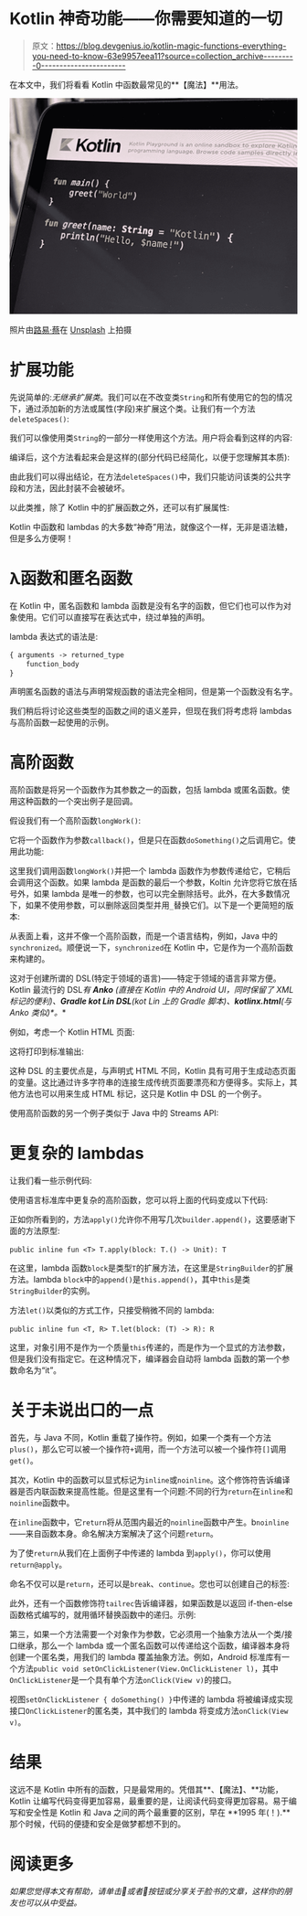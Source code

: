 # Kotlin 神奇功能——你需要知道的一切

> 原文：<https://blog.devgenius.io/kotlin-magic-functions-everything-you-need-to-know-63e9957eea11?source=collection_archive---------0----------------------->

在本文中，我们将看看 Kotlin 中函数最常见的**【魔法】**用法。

![](img/5c39093b4b9f8f056af8577f65869588.png)

照片由[路易·蔡](https://unsplash.com/@louis993546?utm_source=medium&utm_medium=referral)在 [Unsplash](https://unsplash.com?utm_source=medium&utm_medium=referral) 上拍摄

# 扩展功能

先说简单的:*无继承扩展类*。我们可以在不改变类`String`和所有使用它的包的情况下，通过添加新的方法或属性(字段)来扩展这个类。让我们有一个方法`deleteSpaces()`:

我们可以像使用类`String`的一部分一样使用这个方法。用户将会看到这样的内容:

编译后，这个方法看起来会是这样的(部分代码已经简化，以便于您理解其本质):

由此我们可以得出结论，在方法`deleteSpaces()`中，我们只能访问该类的公共字段和方法，因此封装不会被破坏。

以此类推，除了 Kotlin 中的扩展函数之外，还可以有扩展属性:

Kotlin 中函数和 lambdas 的大多数“神奇”用法，就像这个一样，无非是语法糖，但是多么方便啊！

# λ函数和匿名函数

在 Kotlin 中，匿名函数和 lambda 函数是没有名字的函数，但它们也可以作为对象使用。它们可以直接写在表达式中，绕过单独的声明。

lambda 表达式的语法是:

```
{ arguments -> returned_type
    function_body
}
```

声明匿名函数的语法与声明常规函数的语法完全相同，但是第一个函数没有名字。

我们稍后将讨论这些类型的函数之间的语义差异，但现在我们将考虑将 lambdas 与高阶函数一起使用的示例。

# 高阶函数

高阶函数是将另一个函数作为其参数之一的函数，包括 lambda 或匿名函数。使用这种函数的一个突出例子是回调。

假设我们有一个高阶函数`longWork()`:

它将一个函数作为参数`callback()`，但是只在函数`doSomething()`之后调用它。使用此功能:

这里我们调用函数`longWork()`并把一个 lambda 函数作为参数传递给它，它稍后会调用这个函数。如果 lambda 是函数的最后一个参数，Koltin 允许您将它放在括号外，如果 lambda 是唯一的参数，也可以完全删除括号。此外，在大多数情况下，如果不使用参数，可以删除返回类型并用`_`替换它们。以下是一个更简短的版本:

从表面上看，这并不像一个高阶函数，而是一个语言结构，例如，Java 中的`synchronized`。顺便说一下，`synchronized`在 Kotlin 中，它是作为一个高阶函数来构建的。

这对于创建所谓的 DSL(特定于领域的语言)——特定于领域的语言非常方便。Kotlin 最流行的 DSL**有 **Anko** *(直接在 Kotlin 中的 Android UI，同时保留了 XML 标记的便利)*、**Gradle kot Lin DSL***(kot Lin 上的 Gradle 脚本)*、**kotlinx.html***(与 Anko 类似)*。**

例如，考虑一个 Kotlin HTML 页面:

这将打印到标准输出:

这种 DSL 的主要优点是，与声明式 HTML 不同，Kotlin 具有可用于生成动态页面的变量。这比通过许多字符串的连接生成传统页面要漂亮和方便得多。实际上，其他方法也可以用来生成 HTML 标记，这只是 Kotlin 中 DSL 的一个例子。

使用高阶函数的另一个例子类似于 Java 中的 Streams API:

# 更复杂的 lambdas

让我们看一些示例代码:

使用语言标准库中更复杂的高阶函数，您可以将上面的代码变成以下代码:

正如你所看到的，方法`apply()`允许你不用写几次`builder.append()`，这要感谢下面的方法原型:

`public inline fun <T> T.apply(block: T.() -> Unit): T`

在这里，lambda 函数`block`是类型`T`的扩展方法，在这里是`StringBuilder`的扩展方法。lambda `block`中的`append()`是`this.append()`，其中`this`是类`StringBuilder`的实例。

方法`let()`以类似的方式工作，只接受稍微不同的 lambda:

`public inline fun <T, R> T.let(block: (T) -> R): R`

这里，对象引用不是作为一个质量`this`传递的，而是作为一个显式的方法参数，但是我们没有指定它。在这种情况下，编译器会自动将 lambda 函数的第一个参数命名为“it”。

# 关于未说出口的一点

首先，与 Java 不同，Kotlin 重载了操作符。例如，如果一个类有一个方法`plus()`，那么它可以被一个操作符`+`调用，而一个方法可以被一个操作符`[]`调用`get()`。

其次，Kotlin 中的函数可以显式标记为`inline`或`noinline`。这个修饰符告诉编译器是否内联函数来提高性能。但是这里有一个问题:不同的行为`return`在`inline`和`noinline`函数中。

在`inline`函数中，它`return`将从范围内最近的`noinline`函数中产生。b`noinline`——来自函数本身。命名解决方案解决了这个问题`return`。

为了使`return`从我们在上面例子中传递的 lambda 到`apply()`，你可以使用`return@apply`。

命名不仅可以是`return`，还可以是`break`、`continue`。您也可以创建自己的标签:

此外，还有一个函数修饰符`tailrec`告诉编译器，如果函数是以返回 if-then-else 函数格式编写的，就用循环替换函数中的递归。示例:

第三，如果一个方法需要一个对象作为参数，它必须用一个抽象方法从一个类/接口继承，那么一个 lambda 或一个匿名函数可以传递给这个函数，编译器本身将创建一个匿名类，用我们的 lambda 覆盖抽象方法。例如，Android 标准库有一个方法`public void setOnClickListener(View.OnClickListener l)`，其中`OnClickListener`是一个具有单个方法`onClick(View v)`的接口。

视图`setOnClickListener { doSomething() }`中传递的 lambda 将被编译成实现接口`OnClickListener`的匿名类，其中我们的 lambda 将变成方法`onClick(View v)`。

# 结果

这远不是 Kotlin 中所有的函数，只是最常用的。凭借其**、【魔法】、**功能，Kotlin 让编写代码变得更加容易，最重要的是，让阅读代码变得更加容易。易于编写和安全性是 Kotlin 和 Java 之间的两个最重要的区别，早在 **1995 年(！).**那个时候，代码的便捷和安全是做梦都想不到的。

# 阅读更多

*如果您觉得本文有帮助，请单击💚或者👏按钮或分享关于脸书的文章，这样你的朋友也可以从中受益。*
